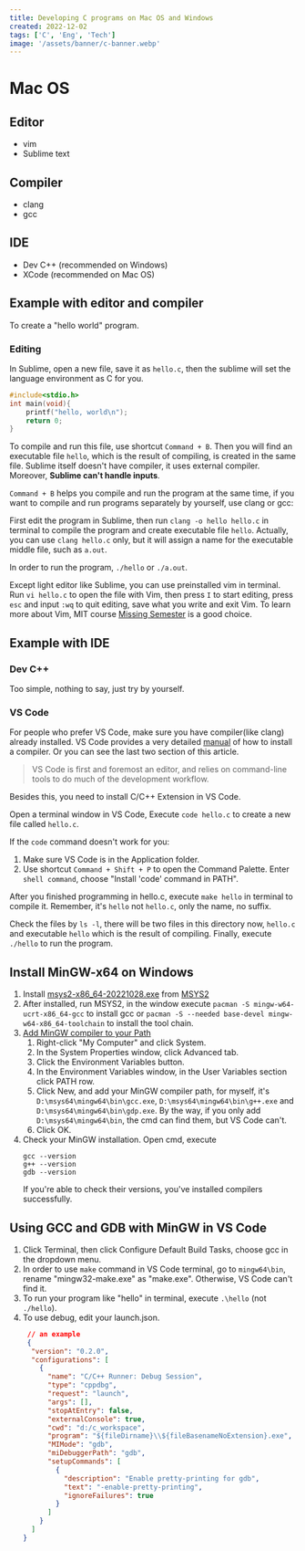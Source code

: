 ```yaml
---
title: Developing C programs on Mac OS and Windows
created: 2022-12-02
tags: ['C', 'Eng', 'Tech']
image: '/assets/banner/c-banner.webp'
---
```

# Mac OS
## Editor
- vim
- Sublime text
## Compiler
- clang
- gcc
## IDE
- Dev C++ (recommended on Windows)
- XCode (recommended on Mac OS)


## Example with editor and compiler
To create a "hello world" program.
### Editing
In Sublime, open a new file, save it as `hello.c`, then the sublime will set the language environment as C for you.
```c
#include<stdio.h>
int main(void){
    printf("hello, world\n");
    return 0;
}
```
To compile and run this file, use shortcut `Command + B`. Then you will find an executable file `hello`, which is the result of compiling, is created in the same file.
Sublime itself doesn't have compiler, it uses external compiler. Moreover, **Sublime can't handle inputs**.

`Command + B` helps you compile and run the program at the same time, if you want to compile and run programs separately by yourself, use clang or gcc:

First edit the program in Sublime, then run `clang -o hello hello.c` in terminal to compile the program and create executable file `hello`. Actually, you can use `clang hello.c` only, but it will assign a name for the executable middle file, such as `a.out`.

In order to run the program, `./hello` or `./a.out`.

Except light editor like Sublime, you can use preinstalled vim in terminal. Run `vi hello.c` to open the file with Vim, then press `I` to start editing, press `esc` and input `:wq` to quit editing, save what you write and exit Vim.
To learn more about Vim, MIT course [Missing Semester](https://missing.csail.mit.edu/2020/editors/) is a good choice.

## Example with IDE
### Dev C++
Too simple, nothing to say, just try by yourself.
### VS Code
For people who prefer VS Code, make sure you have compiler(like clang) already installed. VS Code provides a very detailed [manual](https://code.visualstudio.com/docs/languages/cpp#_install-a-compiler) of how to install a compiler. Or you can see the last two section of this article.
> VS Code is first and foremost an editor, and relies on command-line tools to do much of the development workflow.

Besides this, you need to install C/C++ Extension in VS Code.

Open a terminal window in VS Code, Execute `code hello.c` to create a new file called `hello.c`.

If the `code` command doesn't work for you:
1. Make sure VS Code is in the Application folder.
2. Use shortcut `Command + Shift + P` to open the Command Palette. Enter `shell command`, choose "Install 'code' command in PATH".

After you finished programming in hello.c, execute `make hello` in terminal to compile it. Remember, it's `hello` not `hello.c`, only the name, no suffix.

Check the files by `ls -l`, there will be two files in this directory now, `hello.c` and executable `hello` which is the result of compiling. Finally, execute `./hello` to run the program.

## Install MinGW-x64 on Windows
1. Install [msys2-x86_64-20221028.exe](https://github.com/msys2/msys2-installer/releases/download/2022-10-28/msys2-x86_64-20221028.exe) from [MSYS2](https://www.msys2.org/#installation)
2. After installed, run MSYS2, in the window execute `pacman -S mingw-w64-ucrt-x86_64-gcc` to install gcc or `pacman -S --needed base-devel mingw-w64-x86_64-toolchain` to install the tool chain.
3. [Add MinGW compiler to your Path](https://stackoverflow.com/questions/5733220/how-do-i-add-the-mingw-bin-directory-to-my-system-path)
   1. Right-click "My Computer" and click System.
   2. In the System Properties window, click Advanced tab.
   3. Click the Environment Variables button. 
   4. In the Environment Variables window, in the User Variables section click PATH row. 
   5. Click New, and add your MinGW compiler path, for myself, it's `D:\msys64\mingw64\bin\gcc.exe`, `D:\msys64\mingw64\bin\g++.exe` and `D:\msys64\mingw64\bin\gdp.exe`. By the way, if you only add `D:\msys64\mingw64\bin`, the cmd can find them, but VS Code can't.
   6. Click OK. 
4. Check your MinGW installation. Open cmd, execute 
    ```shell
    gcc --version
    g++ --version
    gdb --version
    ```
   If you're able to check their versions, you've installed compilers successfully.
## Using GCC and GDB with MinGW in VS Code
1. Click Terminal, then click Configure Default Build Tasks, choose gcc in the dropdown menu.
2. In order to use `make` command in VS Code terminal, go to `mingw64\bin`, rename "mingw32-make.exe" as "make.exe". Otherwise, VS Code can't find it.
3. To run your program like "hello" in terminal, execute `.\hello` (not `./hello`).
4. To use debug, edit your launch.json.
   ```json
    // an example
    {
     "version": "0.2.0",
     "configurations": [
       {
         "name": "C/C++ Runner: Debug Session",
         "type": "cppdbg",
         "request": "launch",
         "args": [],
         "stopAtEntry": false,
         "externalConsole": true,
         "cwd": "d:/c_workspace",
         "program": "${fileDirname}\\${fileBasenameNoExtension}.exe",
         "MIMode": "gdb",
         "miDebuggerPath": "gdb",
         "setupCommands": [
           {
             "description": "Enable pretty-printing for gdb",
             "text": "-enable-pretty-printing",
             "ignoreFailures": true
           }
         ]
       }
     ]
   }
   ```
